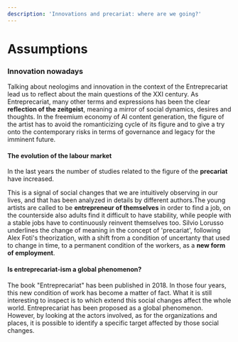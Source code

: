 ```yaml
---
description: 'Innovations and precariat: where are we going?'
---
```


# Assumptions

### **Innovation nowadays** <a href="#innovation-nowadays" id="innovation-nowadays"></a>

Talking about neologims and innovation in the context of the Entreprecariat lead us to reflect about the main questions of the XXI century. As Entreprecariat, many other terms and expressions has been the clear **reflection of the zeitgeist**, meaning a mirror of social dynamics, desires and thoughts. In the freemium economy of AI content generation, the figure of the artist has to avoid the romanticizing cycle of its figure and to give a try onto the contemporary risks in terms of governance and legacy for the imminent future.

#### The evolution of the labour market  <a href="#the-evolution-of-the-labour-market" id="the-evolution-of-the-labour-market"></a>

In the last years the number of studies related to the figure of the **precariat** have increased.&#x20;

This is a signal of social changes that we are intuitively observing in our lives, and that has been analyzed in details by different authors.The young artists are called to be **entrepreneur of themselves** in order to find a job, on the counterside also adults find it difficult to have stability, while people with a stable jobs have to continuously reinvent themselves too. Silvio Lorusso underlines the change of meaning in the concept of 'precariat', following Alex Foti's theorization, with a shift from a condition of uncertanty that used to change in time, to a permanent condition of the workers, as a **new form of employment**.

#### Is entreprecariat-ism a global phenomenon? <a href="#is-entreprecariat-ism-a-global-phenomenon" id="is-entreprecariat-ism-a-global-phenomenon"></a>

The book "Entreprecariat" has been published in 2018. In those four years, this new condition of work has become a matter of fact. What it is still interesting to inspect is to which extend this social changes affect the whole world. Entreprecariat has been proposed as a global phenomenon. However, by looking at the actors involved, as for the organizations and places, it is possible to identify a specific target affected by those social changes.





